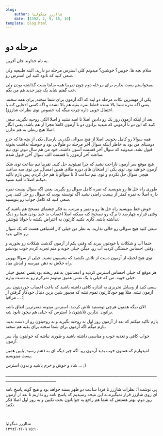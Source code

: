 ```yaml
---
blog:
    author: شااززز منگولیا
    date: [1392, 2, 9, 15, 10]
template: blog.html
---
```

# مرحله دو

<div class="cnt">
به نام خداوند جان آفرین.<p></p>
<p>سلام بچه ها. خوبین؟ خوشین؟ میدونم کلی استرس مرحله دو دارید. البته طبیعیه ولی سعی کنید که نابود کنید این استرس رو.</p>
<p>نمیخواستم پست بذارم برای مرحله دوم چون تقریبا همه سایتا پست گذاشته بودن ولی خب گفتم شاید یک چیز جدید هم من بگم.</p>
<p>یکی از مهمترین نکات مرحله دو اینه که اگه آزمون برای شما سخته, برای همه سخته. یعنی اگه نمره شما بالا نشده قطعا نمره بقیه هم بالا نشده و اگه کسی ادعایی کنه با احتمال خوبی داره چرت میگه (به خصوص توی نظرات شاززز).</p>
<p>بعد از اینکه آزمون روز یک رو دادین اصلا نا امید نشید و اصلا الکی روحیه نگیرید. سعی کنید که این دو تا آزمونی که میدید براتون دو تا آزمون کاملا مجزا از هم باشه. یعنی انگار اصلا هیچ ربطی به هم ندارن.</p>
<p>همه سوالا رو کامل بخونید. اصلا از هیچ سوالی نگذرید. پارسال یکی از بچه ها که جزو دوستای من بود به خاطر اینکه سوال آخر مرحله دو طولانی بود و حوصله نداشت بخونه قبول نشد. میدونید که سوال آخر قسمت آسون داشته. خود من هم سال دوم, توی نیم ساعت آخر آزمون, با قسمت الف سوال آخر, قبول شدم.</p>
<p>هیچ موقع سر آرمون ناراحت نشید که چرا نمیتونید حل کنید. تقریبا نیم ساعت توی شک آزمون خواهید بود. توی یکی از امتحان های دوره طلای همین امسال, من توی سه ساعت هیچی سوال حل نکردم و توی نیم ساعت 3 تا سوالو با هم حل کردم. پس بازم تاکید میکنم اصلا نا امید نشید.</p>
<p>طوری راه حل ها رو بنویسید که نمره کامل سوال رو بگیرید. یعنی اگه سوال بیست نمره داره اصلا به نمره کمتر از بیست راضی نشید اگه تونسته بودید که سوال رو حل کنید. پس سعی کنید که کامل جواب رو بنویسید.</p>
<p>خوش خط بنویسید راه حل ها رو و تمیز و مرتب. به فکر چشمای مصحح هم باشید که وقتی قراره چهارصد تا برگه رو تصحیح کنه ممکنه اصلا اعصاب بد خط بودن شما رو دیگه نداشته باشه. کاری نکنید کارتون به اعتراض بکشه با خوانا ننوشتن.</p>
<p>سعی کنید هیچ سوالی رو خالی نذارید. به نظر من خیلی کار اشتباهی هست که یک سوال رو خالی بدید.</p>
<p>حتما آب و شکلات با خودتون ببرید که وقتی یکم از آزمون گذشت شکلات رو بخورید و وقتی احساس خستگی کردید آب رو. میگن خیلی خوبه و منم تجربه کردم خوب بودنشو.</p>
<p>توی هیچ لحظه از آزمون دست از تلاش نکشید که پشیمون نشید. خیلی از سوالا یهویی راه حلاش به ذهن میرسه و ایدش میاد.</p>
<p>هر موقع که خیلی احساس استرس کردید و اعصابتون به هم ریخته بود,نفس عمیق خیلی خیلی خوبه. من که خیلی با یک نفس عمیق میتونم تمرکزم رو به دست بیارم.</p>
<p>سعی کنید از وسایل تحریری به اندازه کافی داشته باشید که باعث اعصاب خوردیتون سر آزمون نشه. مثلا یهو خودکارتون تموم نشه که مجبور شین برین دنبال خودکار گرفتن از مراقبا ... :|</p>
<p>الان دیگه همتون هرچی تونستید تلاش کردید. استرس میتونه مضرترین اتفاق باشه براتون. نذارین تلاشتون با استرس که خیلی هم بیخود نابود شه.</p>
<p>بازم تاکید میکنم که بعد از آزمون روز اول نه روحیه بگیرید و نه روحیتون رو از دست بدید. بازم میگم اگه آزمون برای شما سخته برای بقیه هم سخته. </p>
<p>خواب کافی و تغذیه خوب و مناسبی داشته باشید و طوری نباشه که خوابتون بیاد سر آزمون.</p>
<p>امیدوارم که همتون خوب بدید آزمون رو. اگه چیز دیگه ای به ذهنم رسید, پایین همین پست مینویسم.</p>
<p>شاد و خوش و خرم باشید و بدون استرس ... ;)</p>
<p>________________________________________________________________________________________________________</p>
<p>پی نوشت 1: نظرات شاززز تا فردا ساعت دو ظهر بسته خواهد بود و هیچ گونه پاسخ نامه ای روی شاززز قرار نمیگیره.به این نتیجه رسیدیم که پاسخ نامه رو نذاریم تا بعد از آزمون روز دوم. بهتر هستش که شما هم راجع به جواباتون بحث نکنین و به روز اول اصلا فکر نکنید.</p>
<p><br/></p>
</div>

<div class="blog-info">
    <div class="blog-author">شااززز منگولیا</div>
    <div class="blog-date">۱۳۹۲/۰۲/۰۹ ۱۵:۱۰</div>
</div>

